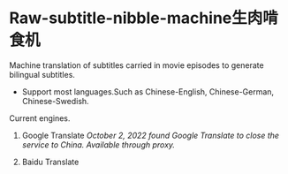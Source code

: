 # Raw-subtitle-nibble-machine生肉啃食机

Machine translation of subtitles carried in movie episodes to generate bilingual subtitles.

- Support most languages.Such as Chinese-English, Chinese-German, Chinese-Swedish.

Current engines.

1. Google Translate
    *October 2, 2022 found Google Translate to close the service to China.
    Available through proxy.*

2. Baidu Translate
